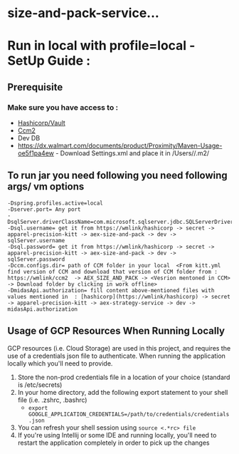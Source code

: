 # size-and-pack-service...

# Run in local with profile=local - SetUp Guide :

## **Prerequisite**

### Make sure you have access to :

* [Hashicorp/Vault](https://wmlink/hashicorp)
* [Ccm2](https://wmlink/ccm2)
* Dev DB
* https://dx.walmart.com/documents/product/Proximity/Maven-Usage-oe5f1pa4ew - Download Settings.xml and place it in /Users/<userid>/.m2/

## To run jar you need following you need following args/ vm options
    -Dspring.profiles.active=local
    -Dserver.port= Any port
    -DsqlServer.driverClassName=com.microsoft.sqlserver.jdbc.SQLServerDriver
    -Dsql.username= get it from https://wmlink/hashicorp -> secret -> apparel-precision-kitt -> aex-size-and-pack -> dev -> sqlServer.username
    -Dsql.password= get it from https://wmlink/hashicorp -> secret -> apparel-precision-kitt -> aex-size-and-pack -> dev -> sqlServer.password
    -Dccm.configs.dir= path of CCM folder in your local  <From kitt.yml find version of CCM and download that version of CCM folder from : https://wmlink/ccm2  -> AEX_SIZE_AND_PACK -> <Vesrion mentoned in CCM> -> Download folder by clicking in work offline>
    -DmidasApi.authorization= fill content above-mentioned files with values mentioned in  : [hashicorp](https://wmlink/hashicorp) -> secret -> apparel-precision-kitt -> aex-strategy-service -> dev -> midasApi.authorization

## Usage of GCP Resources When Running Locally  
GCP resources (i.e. Cloud Storage) are used in this project, and requires the use of a credentials json file to authenticate.  When running the application locally which you'll need to provide.
1. Store the non-prod credentials file in a location of your choice (standard is /etc/secrets)
2. In your home directory, add the following export statement to your shell file (i.e. .zshrc, .bashrc)
    * `export GOOGLE_APPLICATION_CREDENTIALS=/path/to/credentials/credentials.json`
3. You can refresh your shell session using `source <.*rc> file`
4. If you're using Intellij or some IDE and running locally, you'll need to restart the application completely in order to pick up the changes
